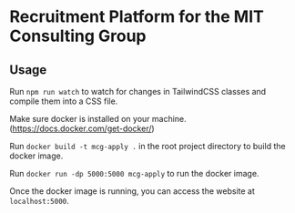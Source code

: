 # Recruitment Platform for the MIT Consulting Group

## Usage

Run `npm run watch` to watch for changes in TailwindCSS classes and compile them into a CSS file.

Make sure docker is installed on your machine. (https://docs.docker.com/get-docker/)

Run `docker build -t mcg-apply .` in the root project directory to build the docker image.

Run `docker run -dp 5000:5000 mcg-apply` to run the docker image.

Once the docker image is running, you can access the website at `localhost:5000`.
